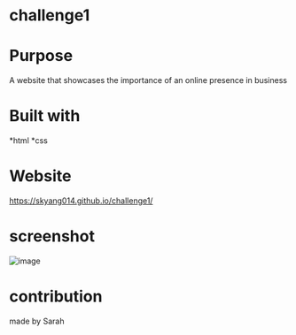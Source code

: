 # challenge1
# Purpose
A website that showcases the importance of an online presence in business

# Built with 
*html
*css

# Website
https://skyang014.github.io/challenge1/

# screenshot
![image](https://user-images.githubusercontent.com/98923172/162114236-baa3aa18-0421-4678-ab02-2ad9b92c8ab1.png)


# contribution
made by Sarah
